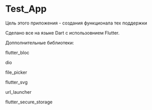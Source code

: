 # Test_App
Цель этого приложения - создания функционала тех поддержки

Сделано все на языке Dart с использовнием Flutter. 

Допполнительные библиотеки: 

  flutter_bloc
  
  dio
  
  file_picker
  
  flutter_svg
  
  url_launcher
  
  flutter_secure_storage
